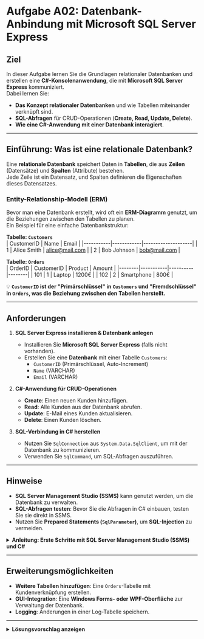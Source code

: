 # Aufgabe A02: Datenbank-Anbindung mit Microsoft SQL Server Express

## Ziel

In dieser Aufgabe lernen Sie die Grundlagen relationaler Datenbanken und erstellen eine **C#-Konsolenanwendung**, die mit **Microsoft SQL Server Express** kommuniziert.  
Dabei lernen Sie:
- **Das Konzept relationaler Datenbanken** und wie Tabellen miteinander verknüpft sind.
- **SQL-Abfragen** für CRUD-Operationen (**Create, Read, Update, Delete**).
- **Wie eine C#-Anwendung mit einer Datenbank interagiert**.

---

## Einführung: Was ist eine relationale Datenbank?

Eine **relationale Datenbank** speichert Daten in **Tabellen**, die aus **Zeilen** (Datensätze) und **Spalten** (Attribute) bestehen.  
Jede Zeile ist ein Datensatz, und Spalten definieren die Eigenschaften dieses Datensatzes.

### **Entity-Relationship-Modell (ERM)**

Bevor man eine Datenbank erstellt, wird oft ein **ERM-Diagramm** genutzt, um die Beziehungen zwischen den Tabellen zu planen.  
Ein Beispiel für eine einfache Datenbankstruktur:

**Tabelle: `Customers`**  
| CustomerID | Name        | Email              |
|-----------|------------|--------------------|
| 1         | Alice Smith | alice@mail.com    |
| 2         | Bob Johnson | bob@mail.com      |

**Tabelle: `Orders`**  
| OrderID | CustomerID | Product  | Amount |
|--------|-----------|----------|--------|
| 101    | 1         | Laptop   | 1200€  |
| 102    | 2         | Smartphone | 800€  |

💡 **`CustomerID` ist der "Primärschlüssel" in `Customers` und "Fremdschlüssel" in `Orders`, was die Beziehung zwischen den Tabellen herstellt.**

---

## Anforderungen

1. **SQL Server Express installieren & Datenbank anlegen**
   - Installieren Sie **Microsoft SQL Server Express** (falls nicht vorhanden).
   - Erstellen Sie eine **Datenbank** mit einer Tabelle `Customers`:
     - `CustomerID` (Primärschlüssel, Auto-Increment)
     - `Name` (VARCHAR)
     - `Email` (VARCHAR)

2. **C#-Anwendung für CRUD-Operationen**
   - **Create**: Einen neuen Kunden hinzufügen.
   - **Read**: Alle Kunden aus der Datenbank abrufen.
   - **Update**: E-Mail eines Kunden aktualisieren.
   - **Delete**: Einen Kunden löschen.

3. **SQL-Verbindung in C# herstellen**
   - Nutzen Sie `SqlConnection` aus `System.Data.SqlClient`, um mit der Datenbank zu kommunizieren.
   - Verwenden Sie `SqlCommand`, um SQL-Abfragen auszuführen.

---

## Hinweise

- **SQL Server Management Studio (SSMS)** kann genutzt werden, um die Datenbank zu verwalten.
- **SQL-Abfragen testen**: Bevor Sie die Abfragen in C# einbauen, testen Sie sie direkt in SSMS.
- Nutzen Sie **Prepared Statements (`SqlParameter`)**, um **SQL-Injection** zu vermeiden.

<details>
<summary><strong>Anleitung: Erste Schritte mit SQL Server Management Studio (SSMS) und C#</strong></summary>

## **1. Installation von Microsoft SQL Server Express und SSMS**
Falls Sie Microsoft SQL Server Express und SSMS noch nicht installiert haben, können Sie diese hier herunterladen:
- **SQL Server Express**: [Download-Link](https://www.microsoft.com/de-de/sql-server/sql-server-downloads)
- **SQL Server Management Studio (SSMS)**: [Download-Link](https://aka.ms/ssmsfullsetup)

Nach der Installation starten Sie **SQL Server Management Studio (SSMS)** und verbinden sich mit Ihrem lokalen SQL Server.

---

## **2. Verbindung mit dem SQL Server in SSMS**
1. Öffnen Sie **SSMS**.
2. Wählen Sie im Verbindungsdialog:
   - **Servertyp**: `Datenbank-Engine`
   - **Servername**: `localhost\SQLEXPRESS` (Standard für SQL Server Express)
   - **Authentifizierung**: `Windows-Authentifizierung`
3. Klicken Sie auf **Verbinden**.

Falls die Verbindung fehlschlägt, prüfen Sie:
- Ob der **SQL Server-Dienst** läuft (`SQL Server Configuration Manager`).
- Ob `SQLEXPRESS` tatsächlich installiert ist (ggf. mit `.\SQLEXPRESS` oder nur `localhost` testen).

---

## **3. Neue Datenbank in SSMS anlegen**
1. Klicken Sie mit der rechten Maustaste auf **Datenbanken** → **Neue Datenbank…**
2. Geben Sie den Namen **CustomerDB** ein.
3. Klicken Sie auf **OK**.

---

## **4. Tabelle in SSMS erstellen**
Nachdem die Datenbank erstellt wurde:
1. Erweitern Sie die Datenbank **CustomerDB** → **Tabellen**.
2. Rechtsklick auf **Tabellen** → **Neue Tabelle**.
3. Fügen Sie folgende Spalten hinzu:
   - `CustomerID` (Typ: `INT`, **Primärschlüssel**, Auto-Increment: `IDENTITY(1,1)`)
   - `Name` (Typ: `NVARCHAR(100)`, **nicht null**)
   - `Email` (Typ: `NVARCHAR(100)`, **nicht null**)
4. Speichern Sie die Tabelle unter dem Namen **Customers**.

Oder alternativ per **SQL-Skript:**
```sql
CREATE TABLE Customers (
    CustomerID INT IDENTITY(1,1) PRIMARY KEY,
    Name NVARCHAR(100) NOT NULL,
    Email NVARCHAR(100) NOT NULL
);
```

Führen Sie dieses SQL-Skript in SSMS aus, um die Tabelle zu erstellen.

## **5. Verbindung zur SQL-Datenbank in einer C#-Anwendung**
Um mit der Datenbank aus einer C#-Anwendung zu kommunizieren, benötigen Sie die Connection String-Informationen.

Ein typischer Connection String für SQL Server Express:

```csharp
string connectionString = "Server=localhost\\SQLEXPRESS;Database=CustomerDB;Trusted_Connection=True;";
```

Falls Sie SQL-Authentifizierung verwenden, müssen Sie Benutzername und Passwort hinzufügen:

```csharp
string connectionString = "Server=localhost\\SQLEXPRESS;Database=CustomerDB;User Id=meinBenutzer;Password=meinPasswort;";
```

Beispiel für eine Verbindung und eine einfache SQL-Abfrage in C#:
```csharp
using System;
using System.Data.SqlClient;

class Program
{
    static void Main()
    {
        string connectionString = "Server=localhost\\SQLEXPRESS;Database=CustomerDB;Trusted_Connection=True;";

        using (SqlConnection conn = new SqlConnection(connectionString))
        {
            conn.Open();
            Console.WriteLine("Verbindung erfolgreich!");

            string query = "SELECT COUNT(*) FROM Customers";
            using (SqlCommand cmd = new SqlCommand(query, conn))
            {
                int count = (int)cmd.ExecuteScalar();
                Console.WriteLine($"Anzahl der Kunden: {count}");
            }
        }
    }
}
```

## **6. Testen der Verbindung**
1. Starten Sie das C#-Programm.
2. Falls die Verbindung fehlschlägt, überprüfen Sie:
    - Ob der SQL Server-Dienst läuft.
    - Ob die Datenbank- und Tabellen-Namen korrekt sind.
    - Ob `SQLEXPRESS` korrekt als Servername eingetragen wurde.
Diese Anleitung gibt Ihnen eine Schritt-für-Schritt-Erklärung, wie Sie eine SQL-Datenbank erstellen, in SSMS verwalten und mit C# darauf zugreifen können! 🚀

</details>

---

## Erweiterungsmöglichkeiten

- **Weitere Tabellen hinzufügen**: Eine `Orders`-Tabelle mit Kundenverknüpfung erstellen.
- **GUI-Integration**: Eine **Windows Forms- oder WPF-Oberfläche** zur Verwaltung der Datenbank.
- **Logging**: Änderungen in einer Log-Tabelle speichern.

---

<details>
<summary><strong>Lösungsvorschlag anzeigen</strong></summary>

### **1. SQL-Datenbank & Tabelle anlegen**
```sql
CREATE DATABASE CustomerDB;
USE CustomerDB;

CREATE TABLE Customers (
    CustomerID INT IDENTITY(1,1) PRIMARY KEY,
    Name NVARCHAR(100),
    Email NVARCHAR(100)
);
```
2. C#-Code für die Datenbankverbindung & CRUD-Operationen

```csharp
using System;
using System.Data.SqlClient;

class Program
{
    static string connectionString = "Server=localhost\\SQLEXPRESS;Database=CustomerDB;Trusted_Connection=True;";

    static void Main()
    {
        bool running = true;
        while (running)
        {
            Console.WriteLine("\n===== Customer Management =====");
            Console.WriteLine("1. Add Customer");
            Console.WriteLine("2. View Customers");
            Console.WriteLine("3. Update Email");
            Console.WriteLine("4. Delete Customer");
            Console.WriteLine("5. Exit");
            Console.Write("Choose an option: ");

            switch (Console.ReadLine())
            {
                case "1":
                    AddCustomer();
                    break;
                case "2":
                    ViewCustomers();
                    break;
                case "3":
                    UpdateEmail();
                    break;
                case "4":
                    DeleteCustomer();
                    break;
                case "5":
                    running = false;
                    break;
                default:
                    Console.WriteLine("Invalid selection.");
                    break;
            }
        }
    }

    static void AddCustomer()
    {
        Console.Write("Enter name: ");
        string name = Console.ReadLine();
        Console.Write("Enter email: ");
        string email = Console.ReadLine();

        using (SqlConnection conn = new SqlConnection(connectionString))
        {
            conn.Open();
            string query = "INSERT INTO Customers (Name, Email) VALUES (@name, @email)";
            using (SqlCommand cmd = new SqlCommand(query, conn))
            {
                cmd.Parameters.AddWithValue("@name", name);
                cmd.Parameters.AddWithValue("@email", email);
                cmd.ExecuteNonQuery();
            }
        }
        Console.WriteLine("Customer added.");
    }

    static void ViewCustomers()
    {
        using (SqlConnection conn = new SqlConnection(connectionString))
        {
            conn.Open();
            string query = "SELECT * FROM Customers";
            using (SqlCommand cmd = new SqlCommand(query, conn))
            using (SqlDataReader reader = cmd.ExecuteReader())
            {
                Console.WriteLine("\nCustomers:");
                while (reader.Read())
                {
                    Console.WriteLine($"{reader["CustomerID"]}: {reader["Name"]} - {reader["Email"]}");
                }
            }
        }
    }

    static void UpdateEmail()
    {
        Console.Write("Enter customer ID: ");
        if (int.TryParse(Console.ReadLine(), out int id))
        {
            Console.Write("Enter new email: ");
            string newEmail = Console.ReadLine();

            using (SqlConnection conn = new SqlConnection(connectionString))
            {
                conn.Open();
                string query = "UPDATE Customers SET Email = @email WHERE CustomerID = @id";
                using (SqlCommand cmd = new SqlCommand(query, conn))
                {
                    cmd.Parameters.AddWithValue("@id", id);
                    cmd.Parameters.AddWithValue("@email", newEmail);
                    int rowsAffected = cmd.ExecuteNonQuery();
                    Console.WriteLine(rowsAffected > 0 ? "Email updated." : "Customer not found.");
                }
            }
        }
    }

    static void DeleteCustomer()
    {
        Console.Write("Enter customer ID to delete: ");
        if (int.TryParse(Console.ReadLine(), out int id))
        {
            using (SqlConnection conn = new SqlConnection(connectionString))
            {
                conn.Open();
                string query = "DELETE FROM Customers WHERE CustomerID = @id";
                using (SqlCommand cmd = new SqlCommand(query, conn))
                {
                    cmd.Parameters.AddWithValue("@id", id);
                    int rowsAffected = cmd.ExecuteNonQuery();
                    Console.WriteLine(rowsAffected > 0 ? "Customer deleted." : "Customer not found.");
                }
            }
        }
    }
}
```
</details> 
